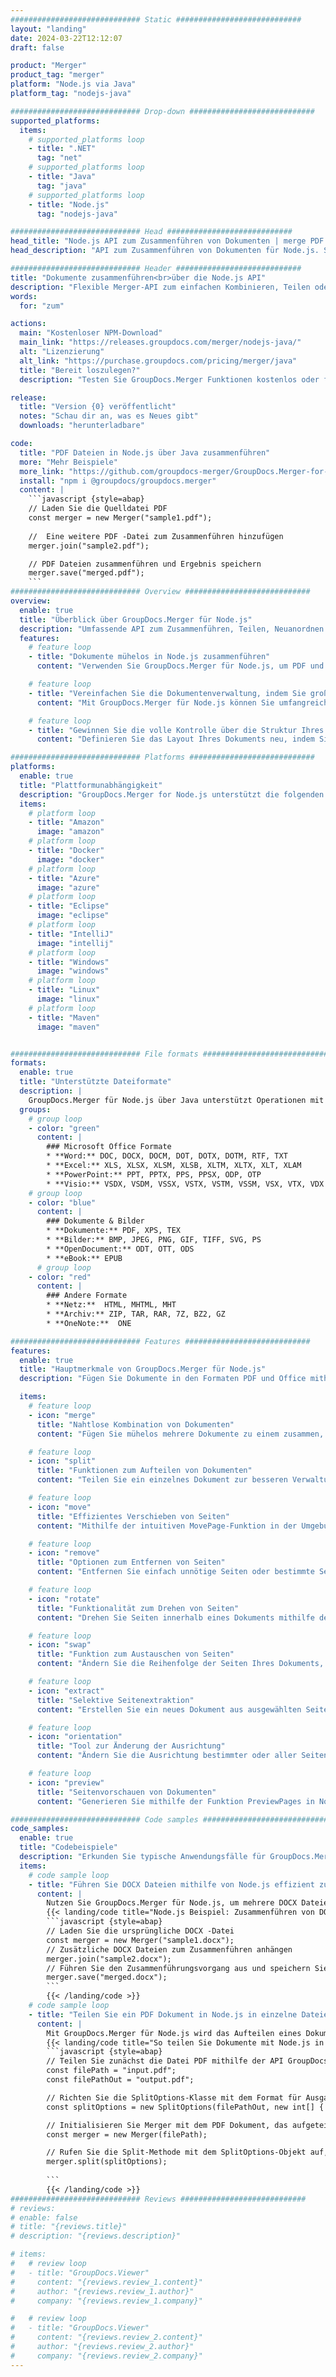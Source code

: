 ```yaml
---
############################# Static ############################
layout: "landing"
date: 2024-03-22T12:12:07
draft: false

product: "Merger"
product_tag: "merger"
platform: "Node.js via Java"
platform_tag: "nodejs-java"

############################# Drop-down ############################
supported_platforms:
  items:
    # supported_platforms loop
    - title: ".NET"
      tag: "net"
    # supported_platforms loop
    - title: "Java"
      tag: "java"
    # supported_platforms loop
    - title: "Node.js"
      tag: "nodejs-java"

############################# Head ############################
head_title: "Node.js API zum Zusammenführen von Dokumenten | merge PDF Word Excel"
head_description: "API zum Zusammenführen von Dokumenten für Node.js. Seiten der Formate PDF, Microsoft Word, Excel, Präsentationen, Visio, XPS und EPUB zusammenführen, teilen, austauschen, neu anordnen und löschen."

############################# Header ############################
title: "Dokumente zusammenführen<br>über die Node.js API"
description: "Flexible Merger-API zum einfachen Kombinieren, Teilen oder Ändern von PDF und Office-Dokumenten"
words:
  for: "zum"

actions:
  main: "Kostenloser NPM-Download"
  main_link: "https://releases.groupdocs.com/merger/nodejs-java/"
  alt: "Lizenzierung"
  alt_link: "https://purchase.groupdocs.com/pricing/merger/java"
  title: "Bereit loszulegen?"
  description: "Testen Sie GroupDocs.Merger Funktionen kostenlos oder fordern Sie eine Lizenz an"

release:
  title: "Version {0} veröffentlicht"
  notes: "Schau dir an, was es Neues gibt"
  downloads: "herunterladbare"

code:
  title: "PDF Dateien in Node.js über Java zusammenführen"
  more: "Mehr Beispiele"
  more_link: "https://github.com/groupdocs-merger/GroupDocs.Merger-for-Node.js-via-Java"
  install: "npm i @groupdocs/groupdocs.merger"
  content: |
    ```javascript {style=abap}   
    // Laden Sie die Quelldatei PDF
    const merger = new Merger("sample1.pdf");
    
    //  Eine weitere PDF -Datei zum Zusammenführen hinzufügen
    merger.join("sample2.pdf");

    // PDF Dateien zusammenführen und Ergebnis speichern
    merger.save("merged.pdf");
    ```
############################# Overview ############################
overview:
  enable: true
  title: "Überblick über GroupDocs.Merger für Node.js"
  description: "Umfassende API zum Zusammenführen, Teilen, Neuanordnen und Verfeinern von Dokumenten, Folien und Diagrammen in Node.js Anwendungen."
  features:
    # feature loop
    - title: "Dokumente mühelos in Node.js zusammenführen"
      content: "Verwenden Sie GroupDocs.Merger für Node.js, um PDF und Office-Dokumente mühelos zu einer einheitlichen Datei zu kombinieren. Diese Bibliothek bietet eine breite Formatunterstützung und ermöglicht so die reibungslose Integration und Zusammenführung verschiedener Dateitypen, wodurch der Dokumentenverwaltungsprozess in Anwendungen von Node.js verbessert wird."

    # feature loop
    - title: "Vereinfachen Sie die Dokumentenverwaltung, indem Sie große Dateien segmentieren"
      content: "Mit GroupDocs.Merger für Node.js können Sie umfangreiche PDF - oder Office-Dateien einfach in überschaubarere Teile aufteilen. Passen Sie Ihre Dokumente individuell an, indem Sie sie nach bestimmten Seiten, Bereichen oder einzelnen Seitenextraktionen unterteilen, um die Organisation und Effizienz Ihrer Dokumenten-Workflows zu verbessern."

    # feature loop
    - title: "Gewinnen Sie die volle Kontrolle über die Struktur Ihres Dokuments in Node.js"
      content: "Definieren Sie das Layout Ihres Dokuments neu, indem Sie mühelos Seiten mit GroupDocs.Merger für Node.js neu anordnen, austauschen oder verwerfen. Passen Sie Ihre Dokumente an individuelle Anforderungen an und bieten Sie so unübertroffene Flexibilität bei der Erstellung einer benutzerdefinierten Dateikonfiguration."

############################# Platforms ############################
platforms:
  enable: true
  title: "Plattformunabhängigkeit"
  description: "GroupDocs.Merger for Node.js unterstützt die folgenden Betriebssysteme, Frameworks und Paketmanager"
  items:
    # platform loop
    - title: "Amazon"
      image: "amazon"
    # platform loop
    - title: "Docker"
      image: "docker"
    # platform loop
    - title: "Azure"
      image: "azure"
    # platform loop
    - title: "Eclipse"
      image: "eclipse"
    # platform loop
    - title: "IntelliJ"
      image: "intellij"
    # platform loop
    - title: "Windows"
      image: "windows"
    # platform loop
    - title: "Linux"
      image: "linux"
    # platform loop
    - title: "Maven"
      image: "maven"


############################# File formats ############################
formats:
  enable: true
  title: "Unterstützte Dateiformate"
  description: |
    GroupDocs.Merger für Node.js über Java unterstützt Operationen mit den folgenden [Dateiformaten](https://docs.groupdocs.com/merger/nodejs-java/supported-document-formats/).
  groups:
    # group loop
    - color: "green"
      content: |
        ### Microsoft Office Formate
        * **Word:** DOC, DOCX, DOCM, DOT, DOTX, DOTM, RTF, TXT
        * **Excel:** XLS, XLSX, XLSM, XLSB, XLTM, XLTX, XLT, XLAM
        * **PowerPoint:** PPT, PPTX, PPS, PPSX, ODP, OTP
        * **Visio:** VSDX, VSDM, VSSX, VSTX, VSTM, VSSM, VSX, VTX, VDX
    # group loop
    - color: "blue"
      content: |
        ### Dokumente & Bilder
        * **Dokumente:** PDF, XPS, TEX
        * **Bilder:** BMP, JPEG, PNG, GIF, TIFF, SVG, PS
        * **OpenDocument:** ODT, OTT, ODS
        * **eBook:** EPUB
      # group loop
    - color: "red"
      content: |
        ### Andere Formate
        * **Netz:**  HTML, MHTML, MHT
        * **Archiv:** ZIP, TAR, RAR, 7Z, BZ2, GZ
        * **OneNote:**  ONE

############################# Features ############################
features:
  enable: true
  title: "Hauptmerkmale von GroupDocs.Merger für Node.js"
  description: "Fügen Sie Dokumente in den Formaten PDF und Office mithilfe von GroupDocs.Merger in einer Node.js -Umgebung effizient zusammen, teilen und bearbeiten Sie sie."

  items:
    # feature loop
    - icon: "merge"
      title: "Nahtlose Kombination von Dokumenten"
      content: "Fügen Sie mühelos mehrere Dokumente zu einem zusammen, indem Sie bestimmte Seiten oder Bereiche aus verschiedenen Dateien kombinieren, indem Sie GroupDocs.Merger für Node.js verwenden."

    # feature loop
    - icon: "split"
      title: "Funktionen zum Aufteilen von Dokumenten"
      content: "Teilen Sie ein einzelnes Dokument zur besseren Verwaltung und Organisation in mehrere kleinere Dateien auf, indem Sie die umfassende Aufteilungsfunktion von GroupDocs.Merger für Node.js verwenden."

    # feature loop
    - icon: "move"
      title: "Effizientes Verschieben von Seiten"
      content: "Mithilfe der intuitiven MovePage-Funktion in der Umgebung von Node.js können Sie Seiten innerhalb eines Dokuments an Ihre Anforderungen anpassen."

    # feature loop
    - icon: "remove"
      title: "Optionen zum Entfernen von Seiten"
      content: "Entfernen Sie einfach unnötige Seiten oder bestimmte Seitenzahlen mit der removePages-Funktion von GroupDocs.Merger, die auf Node.js zugeschnitten ist."

    # feature loop
    - icon: "rotate"
      title: "Funktionalität zum Drehen von Seiten"
      content: "Drehen Sie Seiten innerhalb eines Dokuments mithilfe der einfachen RotatePages-Operation in die gewünschte Ausrichtung — 90, 180 oder 270 Grad."

    # feature loop
    - icon: "swap"
      title: "Funktion zum Austauschen von Seiten"
      content: "Ändern Sie die Reihenfolge der Seiten Ihres Dokuments, indem Sie ihre Positionen vertauschen und so mit der Funktion SwapPages ein neu organisiertes Dokument erstellen."

    # feature loop
    - icon: "extract"
      title: "Selektive Seitenextraktion"
      content: "Erstellen Sie ein neues Dokument aus ausgewählten Seiten oder Seitenbereichen und extrahieren Sie nur den erforderlichen Inhalt mit GroupDocs.Merger für Node.js."

    # feature loop
    - icon: "orientation"
      title: "Tool zur Änderung der Ausrichtung"
      content: "Ändern Sie die Ausrichtung bestimmter oder aller Seiten vom Hochformat ins Querformat oder umgekehrt, indem Sie die ChangeOrientation-Funktion in Ihren Node.js -Projekten verwenden."

    # feature loop
    - icon: "preview"
      title: "Seitenvorschauen von Dokumenten"
      content: "Generieren Sie mithilfe der Funktion PreviewPages in Node.js Bildvorschauen von Dokumentseiten, um deren Inhalt und Layout besser zu verstehen."

############################# Code samples ############################
code_samples:
  enable: true
  title: "Codebeispiele"
  description: "Erkunden Sie typische Anwendungsfälle für GroupDocs.Merger, die auf Node.js Umgebungen zugeschnitten sind. Diese Beispiele zeigen, wie effizient und einfach das Zusammenführen von Dokumenten mithilfe von GroupDocs.Merger für Node.js ist."
  items:
    # code sample loop
    - title: "Führen Sie DOCX Dateien mithilfe von Node.js effizient zu einem Dokument zusammen"
      content: |
        Nutzen Sie GroupDocs.Merger für Node.js, um mehrere DOCX Dateien nahtlos zu einem einzigen umfassenden Dokument zusammenzuführen. Nutzen Sie unsere Funktion [Merge Word Documents](https://docs.groupdocs.com/merger/nodejs-java/merge/word/), um Dateien effizient zu kombinieren und so die Dokumentenverwaltung und Produktivität zu verbessern. Im Folgenden finden Sie einen Node.js Codeausschnitt, der Sie durch den Vorgang zum Zusammenführen von Dokumenten führt:
        {{< landing/code title="Node.js Beispiel: Zusammenführen von DOCX Dateien">}}
        ```javascript {style=abap}   
        // Laden Sie die ursprüngliche DOCX -Datei
        const merger = new Merger("sample1.docx");
        // Zusätzliche DOCX Dateien zum Zusammenführen anhängen
        merger.join("sample2.docx");
        // Führen Sie den Zusammenführungsvorgang aus und speichern Sie das kombinierte Dokument
        merger.save("merged.docx");
        ```
        {{< /landing/code >}}
    # code sample loop
    - title: "Teilen Sie ein PDF Dokument in Node.js in einzelne Dateien auf"
      content: |
        Mit GroupDocs.Merger für Node.js wird das Aufteilen eines Dokuments in mehrere Dateien vereinfacht. Unsere Funktion [Dokument teilen](https://docs.groupdocs.com/merger/nodejs-java/split-document/) ermöglicht eine effiziente Verwaltung und Extraktion bestimmter Abschnitte aus großen PDF Dokumenten, wodurch Ihre Dokumentenverwaltung effektiver wird. Diese Funktion unterstützt unter anderem das Aufteilen von Dokumenten nach Seitenbereich, Start-/Endseiten oder ungerade/geraden Seitenzahlen.
        {{< landing/code title="So teilen Sie Dokumente mit Node.js in separate Dateien auf">}}
        ```javascript {style=abap}   
        // Teilen Sie zunächst die Datei PDF mithilfe der API GroupDocs.Merger für Node.js auf
        const filePath = "input.pdf";
        const filePathOut = "output.pdf";

        // Richten Sie die SplitOptions-Klasse mit dem Format für Ausgabedateien ein
        const splitOptions = new SplitOptions(filePathOut, new int[] { 3, 6, 8 });

        // Initialisieren Sie Merger mit dem PDF Dokument, das aufgeteilt werden soll
        const merger = new Merger(filePath);

        // Rufen Sie die Split-Methode mit dem SplitOptions-Objekt auf, um die resultierenden Dokumente abzurufen
        merger.split(splitOptions);
  
        ```
        {{< /landing/code >}}
############################# Reviews ############################
# reviews:
# enable: false
# title: "{reviews.title}"
# description: "{reviews.description}"

# items:
#   # review loop
#   - title: "GroupDocs.Viewer"
#     content: "{reviews.review_1.content}"
#     author: "{reviews.review_1.author}"
#     company: "{reviews.review_1.company}"

#   # review loop
#   - title: "GroupDocs.Viewer"
#     content: "{reviews.review_2.content}"
#     author: "{reviews.review_2.author}"
#     company: "{reviews.review_2.company}"
---
```

